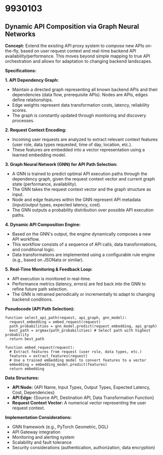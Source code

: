 # 9930103

## Dynamic API Composition via Graph Neural Networks

**Concept:** Extend the existing API proxy system to *compose* new APIs on-the-fly, based on user request context and real-time backend API availability/performance. This moves beyond simple mapping to true API orchestration and allows for adaptation to changing backend landscapes.

**Specifications:**

**1. API Dependency Graph:**

*   Maintain a directed graph representing all known backend APIs and their dependencies (data flow, prerequisite APIs). Nodes are APIs, edges define relationships.
*   Edge weights represent data transformation costs, latency, reliability scores.
*   The graph is constantly updated through monitoring and discovery processes.

**2. Request Context Encoding:**

*   Incoming user requests are analyzed to extract relevant context features (user role, data types requested, time of day, location, etc.).
*   These features are embedded into a vector representation using a learned embedding model.

**3. Graph Neural Network (GNN) for API Path Selection:**

*   A GNN is trained to predict optimal API execution paths through the dependency graph, given the request context vector and current graph state (performance, availability).
*   The GNN takes the request context vector and the graph structure as input.
*   Node and edge features within the GNN represent API metadata (input/output types, expected latency, cost).
*   The GNN outputs a probability distribution over possible API execution paths.

**4. Dynamic API Composition Engine:**

*   Based on the GNN's output, the engine dynamically composes a new API workflow.
*   This workflow consists of a sequence of API calls, data transformations, and conditional logic.
*   Data transformations are implemented using a configurable rule engine (e.g., based on JSONata or similar).

**5. Real-Time Monitoring & Feedback Loop:**

*   API execution is monitored in real-time.
*   Performance metrics (latency, errors) are fed back into the GNN to refine future path selection.
*   The GNN is retrained periodically or incrementally to adapt to changing backend conditions.

**Pseudocode (API Path Selection):**

```
function select_api_path(request, api_graph, gnn_model):
  request_embedding = embed_request(request)
  path_probabilities = gnn_model.predict(request_embedding, api_graph)
  best_path = argmax(path_probabilities) # Select path with highest probability
  return best_path

function embed_request(request):
  # Extract features from request (user role, data types, etc.)
  features = extract_features(request)
  # Use a trained embedding model to convert features to a vector
  embedding = embedding_model.predict(features)
  return embedding
```

**Data Structures:**

*   **API Node:** {API Name, Input Types, Output Types, Expected Latency, Cost, Dependencies}
*   **API Edge:** {Source API, Destination API, Data Transformation Function}
*   **Request Context Vector:**  A numerical vector representing the user request context.

**Implementation Considerations:**

*   GNN framework (e.g., PyTorch Geometric, DGL)
*   API Gateway integration
*   Monitoring and alerting system
*   Scalability and fault tolerance
*   Security considerations (authentication, authorization, data encryption)